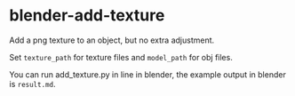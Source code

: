 # blender-add-texture

Add a png texture to an object, but no extra adjustment.

Set `texture_path` for texture files and `model_path` for obj files.

You can run add_texture.py in line in blender, the example output in blender is `result.md`. 
